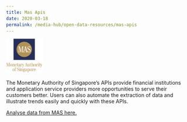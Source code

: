 ```yaml
---
title: Mas Apis
date: 2020-03-18
permalink: /media-hub/open-data-resources/mas-apis
---
```



<div style="width:20%;display:flex;flex-wrap:wrap;">
  <div style="flex:20%"><a href="https://secure.mas.gov.sg/api/Search.aspx" target="_blank"><img alt="MAS" src="/images/media-hub/open-data-resources/mas-logo.png"></a>
  </div>
</div>
  
The Monetary Authority of Singapore’s APIs provide financial institutions and application service providers more opportunities to serve their customers better. Users can also automate the extraction of data and illustrate trends easily and quickly with these APIs.

<a href="https://secure.mas.gov.sg/api/Search.aspx" target="_blank">Analyse data from MAS here.</a>
